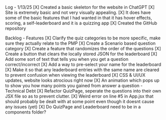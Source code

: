 Log - 1/13/25
    [X] Created a basic skeleton for the website in ChatGPT
    [X] Site is extremely basic and not very visually appealing.
    [X] It does have some of the basic features that I had wanted in that it has hover effects, scoring, a self-leaderboard and it is a quizzing app
    [X] Created the GitHub repository

Backlog
    - Features
        [X] Clarify the quiz categories to be more specific, make sure they actually relate to the PMP
        [X] Create a Scenario based question category
        [X] Create a feature that randomizes the order of the questions
        [X] Create a button that clears the locally stored JSON for the leaderboard
        [X] Add some sort of text that tells you when you get a question correct/incorrect
        [X] Add a way to pre-select your name for the leaderboard
        [X] Make it so that any leaderboard entries with the same name are cleared to prevent confusion when viewing the leaderboard
        [X] CSS & UI/UX updates, website looks atrocious right now
        [X] An animation which pops up to show you how many points you gained from answer a question
    - Technical Debt
        [X] Refactor QuizPage, seperate the questions into their own JSX file so as to prevent clutter.
        [X] Weird error on line #5 in App.jsx that should probably be dealt with at some point even though it doesnt cause any issues (yet)
        [X] Do QuizPage and Leaderboard need to be in a components folder?